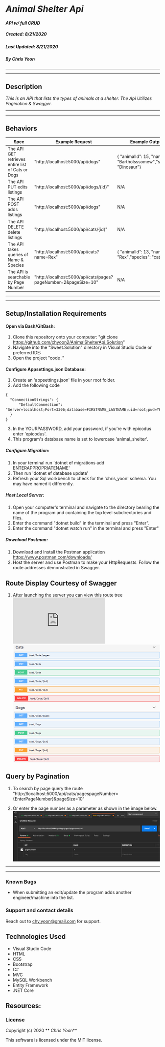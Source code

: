 # _Animal Shelter Api_

#### _API w/ full CRUD_
##### __Created:__ 8/21/2020
##### __Last Updated:__ 8/21/2020 
##### By _**Chris Yoon**_  

---
---

## Description

_This is an API that lists the types of animals at a shelter. The Api Utilizes Pagination & Swagger._

---
---

## Behaviors

| Spec| Example Request | Example Output
| ----------- | ----------- | ----------- |
| The API GET retrieves entire list of Cats or Dogs| "http://localhost:5000/api/dogs" |  { "animalId": 15, "name": "Bartholsssomew","species": "Dinosaur"} |
| The API PUT edits listings| "http://localhost:5000/api/dogs/{id}" | N/A |
| The API POST adds listings| "http://localhost:5000/api/dogs" | N/A |
| The API DELETE delete listings | "http://localhost:5000/api/cats/{id}" | N/A |
| The API takes queries of Name & Species | "http://localhost:5000/api/cats?name=Rex" | { "animalId": 13, "name": "Rex","species": "cat"} |
| The API is searchable by Page Number  | "http://localhost:5000/api/cats/pages?pageNumber=2&pageSize=10" | N/A |

---
---

## Setup/Installation Requirements

#### Open via Bash/GitBash:

1. Clone this repository onto your computer:
    "git clone https://github.com/chyoon2/AnimalShelterApi.Solution"
2. Navigate into the "Sweet.Solution" directory in Visual Studio Code or preferred IDE:
3. Open the project
    "code ."

#### Configure Appsettings.json Database:
1. Create an 'appsettings.json' file in your root folder.
2. Add the following code
```
{
  "ConnectionStrings": {
      "DefaultConnection": "Server=localhost;Port=3306;database=FIRSTNAME_LASTNAME;uid=root;pwd=YOURPASSWORD"
  }
}
```
3. In the YOURPASSWORD, add your password, if you're with epicodus enter 'epicodus'.
4. This program's database name is set to lowercase 'animal_shelter'.

##### Configure Migration:
1. In your terminal run 'dotnet ef migrations add ENTERAPPROPRIATENAME'
2. Then run 'dotnet ef database update'
3. Refresh your Sql workbench to check for the 'chris_yoon' schema. You may have named it differently.

##### Host Local Server:
1. Open your computer's terminal and navigate to the directory bearing the name of the program and containing the top level subdirectories and files.
2. Enter the command "dotnet build" in the terminal and press "Enter".
3. Enter the command "dotnet watch run" in the terminal and press "Enter"

##### Download Postman:
1. Download and Install the Postman application https://www.postman.com/downloads/
2. Host the server and use Postman to make your HttpRequests. Follow the route addresses demonstrated in Swagger.

## Route Display Courtesy of Swagger
1) After launching the server you can view this route tree ![here](http://localhost:5000/swagger/index.html#/)
![Route tree courtesy of Swagger](https://github.com/chyoon2/animalshelterapi/blob/media/catdog.png?raw=true)

## Query by Pagination
1) To search by page query the route "http://localhost:5000/api/cats/pagespageNumber={EnterPageNumber}&pageSize=10"

2) Or enter the page number as a parameter as shown in the image below.
![Postman Pagination](https://github.com/chyoon2/animalshelterapi/blob/media/postmanpages.png?raw=true)

---
---

### Known Bugs

* When submitting an edit/update the program adds another engineer/machine into the list.

### Support and contact details
Reach out to chy.yoon@gmail.com for support.

## Technologies Used

* Visual Studio Code
* HTML
* CSS
* Bootstrap
* C#
* MVC
* MySQL Workbench
* Entity Framework
* .NET Core

## Resources:

### License

Copyright (c) 2020 ** _Chris Yoon_**

This software is licensed under the MIT license.